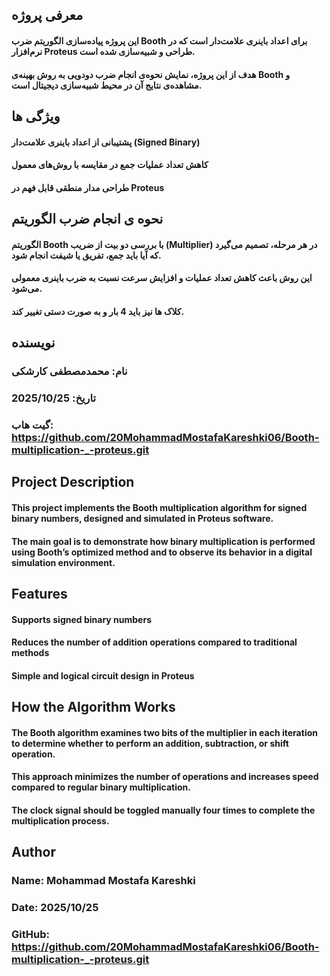 ## معرفی پروژه
#### این پروژه پیاده‌سازی الگوریتم ضرب Booth برای اعداد باینری علامت‌دار است که در نرم‌افزار Proteus طراحی و شبیه‌سازی شده است.
#### هدف از این پروژه، نمایش نحوه‌ی انجام ضرب دودویی به روش بهینه‌ی Booth و مشاهده‌ی نتایج آن در محیط شبیه‌سازی دیجیتال است.

## ویژگی ها
#### پشتیبانی از اعداد باینری علامت‌دار (Signed Binary)
#### کاهش تعداد عملیات جمع در مقایسه با روش‌های معمول
#### طراحی مدار منطقی قابل فهم در Proteus

## نحوه ی انجام ضرب الگوریتم
#### الگوریتم Booth با بررسی دو بیت از ضریب (Multiplier) در هر مرحله، تصمیم می‌گیرد که آیا باید جمع، تفریق یا شیفت انجام شود.
#### این روش باعث کاهش تعداد عملیات و افزایش سرعت نسبت به ضرب باینری معمولی می‌شود.
#### کلاک ها نیز باید 4 بار و به صورت دستی تغییر کند.
## نویسنده
### نام: محمدمصطفی کارشکی
### تاریخ: 2025/10/25
### گیت هاب: https://github.com/20MohammadMostafaKareshki06/Booth-multiplication-_-proteus.git

## Project Description
#### This project implements the Booth multiplication algorithm for signed binary numbers, designed and simulated in Proteus software.
#### The main goal is to demonstrate how binary multiplication is performed using Booth’s optimized method and to observe its behavior in a digital simulation environment.
## Features
#### Supports signed binary numbers

#### Reduces the number of addition operations compared to traditional methods

#### Simple and logical circuit design in Proteus

## How the Algorithm Works
#### The Booth algorithm examines two bits of the multiplier in each iteration to determine whether to perform an addition, subtraction, or shift operation.
#### This approach minimizes the number of operations and increases speed compared to regular binary multiplication.
#### The clock signal should be toggled manually four times to complete the multiplication process.

## Author
### Name: Mohammad Mostafa Kareshki

### Date: 2025/10/25

### GitHub: https://github.com/20MohammadMostafaKareshki06/Booth-multiplication-_-proteus.git
